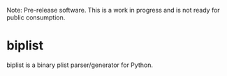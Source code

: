 Note: Pre-release software. This is a work in progress and is not ready for
public consumption.

biplist
=======
biplist is a binary plist parser/generator for Python.
